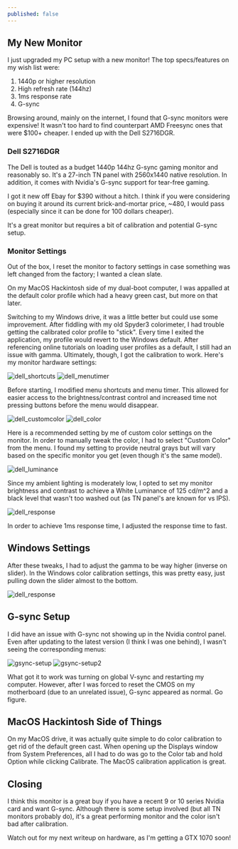 ```yaml
---
published: false
---
```

## My New Monitor

I just upgraded my PC setup with a new monitor! The top specs/features on my wish list were:
1. 1440p or higher resolution
2. High refresh rate (144hz)
3. 1ms response rate
4. G-sync

Browsing around, mainly on the internet, I found that G-sync monitors were expensive! It wasn't too hard to find counterpart AMD Freesync ones that were $100+ cheaper. I ended up with the Dell S2716DGR.

### Dell S2716DGR

The Dell is touted as a budget 1440p 144hz G-sync gaming monitor and reasonably so. It's a 27-inch TN panel with 2560x1440 native resolution. In addition, it comes with Nvidia's G-sync support for tear-free gaming.

I got it new off Ebay for $390 without a hitch. I think if you were considering on buying it around its current brick-and-mortar price, ~480, I would pass (especially since it can be done for 100 dollars cheaper).

It's a great monitor but requires a bit of calibration and potential G-sync setup.

### Monitor Settings

Out of the box, I reset the monitor to factory settings in case something was left changed from the factory; I wanted a clean slate.

On my MacOS Hackintosh side of my dual-boot computer, I was appalled at the default color profile which had a heavy green cast, but more on that later.

Switching to my Windows drive, it was a little better but could use some improvement. After fiddling with my old Spyder3 colorimeter, I had trouble getting the calibrated color profile to "stick". Every time I exited the application, my profile would revert to the Windows default. After referencing online tutorials on loading user profiles as a default, I still had an issue with gamma. Ultimately, though, I got the calibration to work. Here's my monitor hardware settings:

![dell_shortcuts]({{site.baseurl}}/images/dell/dell_shortcuts.jpg)
![dell_menutimer]({{site.baseurl}}/images/dell/dell_menutimer.jpg)

Before starting, I modified menu shortcuts and menu timer. This allowed for easier access to the brightness/contrast control and increased time not pressing buttons before the menu would disappear.

![dell_customcolor]({{site.baseurl}}/images/dell/dell_customcolor.jpg)
![dell_color]({{site.baseurl}}/images/dell/dell_color.jpg)

Here is a recommended setting by me of custom color settings on the monitor. In order to manually tweak the color, I had to select "Custom Color" from the menu. I found my setting to provide neutral grays but will vary based on the specific monitor you get (even though it's the same model).

![dell_luminance]({{site.baseurl}}/images/dell/dell_luminance.jpg)

Since my ambient lighting is moderately low, I opted to set my monitor brightness and contrast to achieve a White Luminance of 125 cd/m^2 and a black level that wasn't too washed out (as TN panel's are known for vs IPS).

![dell_response]({{site.baseurl}}/images/dell/dell_response.jpg)

In order to achieve 1ms response time, I adjusted the response time to fast.

## Windows Settings

After these tweaks, I had to adjust the gamma to be way higher (inverse on slider). In the Windows color calibration settings, this was pretty easy, just pulling down the slider almost to the bottom.

![dell_response]({{site.baseurl}}/images/dell/dell_response.jpg)

## G-sync Setup

I did have an issue with G-sync not showing up in the Nvidia control panel. Even after updating to the latest version (I think I was one behind), I wasn't seeing the corresponding menus:

![gsync-setup]({{site.baseurl}}/images/dell/gsync-setup.PNG)
![gsync-setup2]({{site.baseurl}}/images/dell/gsync-setup2.PNG)

What got it to work was turning on global V-sync and restarting my computer. However, after I was forced to reset the CMOS on my motherboard (due to an unrelated issue), G-sync appeared as normal. Go figure.

## MacOS Hackintosh Side of Things

On my MacOS drive, it was actually quite simple to do color calibration to get rid of the default green cast. When opening up the Displays window from System Preferences, all I had to do was go to the Color tab and hold Option while clicking Calibrate. The MacOS calibration application is great.

## Closing

I think this monitor is a great buy if you have a recent 9 or 10 series Nvidia card and want G-sync. Although there is some setup involved (but all TN monitors probably do), it's a great performing monitor and the color isn't bad after calibration.

Watch out for my next writeup on hardware, as I'm getting a GTX 1070 soon!

